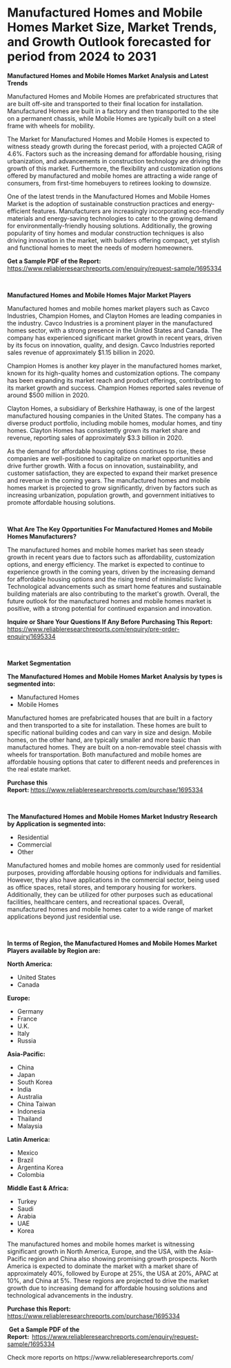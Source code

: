 <p><h1>Manufactured Homes and Mobile Homes Market Size, Market Trends, and Growth Outlook forecasted for period from 2024 to 2031</h1></p><p><strong>Manufactured Homes and Mobile Homes Market Analysis and Latest Trends</strong></p>
<p><p>Manufactured Homes and Mobile Homes are prefabricated structures that are built off-site and transported to their final location for installation. Manufactured Homes are built in a factory and then transported to the site on a permanent chassis, while Mobile Homes are typically built on a steel frame with wheels for mobility.</p><p>The Market for Manufactured Homes and Mobile Homes is expected to witness steady growth during the forecast period, with a projected CAGR of 4.6%. Factors such as the increasing demand for affordable housing, rising urbanization, and advancements in construction technology are driving the growth of this market. Furthermore, the flexibility and customization options offered by manufactured and mobile homes are attracting a wide range of consumers, from first-time homebuyers to retirees looking to downsize.</p><p>One of the latest trends in the Manufactured Homes and Mobile Homes Market is the adoption of sustainable construction practices and energy-efficient features. Manufacturers are increasingly incorporating eco-friendly materials and energy-saving technologies to cater to the growing demand for environmentally-friendly housing solutions. Additionally, the growing popularity of tiny homes and modular construction techniques is also driving innovation in the market, with builders offering compact, yet stylish and functional homes to meet the needs of modern homeowners.</p></p>
<p><strong>Get a Sample PDF of the Report:&nbsp;</strong> <a href="https://www.reliableresearchreports.com/enquiry/request-sample/1695334">https://www.reliableresearchreports.com/enquiry/request-sample/1695334</a></p>
<p>&nbsp;</p>
<p><strong>Manufactured Homes and Mobile Homes Major Market Players</strong></p>
<p><p>Manufactured homes and mobile homes market players such as Cavco Industries, Champion Homes, and Clayton Homes are leading companies in the industry. Cavco Industries is a prominent player in the manufactured homes sector, with a strong presence in the United States and Canada. The company has experienced significant market growth in recent years, driven by its focus on innovation, quality, and design. Cavco Industries reported sales revenue of approximately $1.15 billion in 2020.</p><p>Champion Homes is another key player in the manufactured homes market, known for its high-quality homes and customization options. The company has been expanding its market reach and product offerings, contributing to its market growth and success. Champion Homes reported sales revenue of around $500 million in 2020.</p><p>Clayton Homes, a subsidiary of Berkshire Hathaway, is one of the largest manufactured housing companies in the United States. The company has a diverse product portfolio, including mobile homes, modular homes, and tiny homes. Clayton Homes has consistently grown its market share and revenue, reporting sales of approximately $3.3 billion in 2020.</p><p>As the demand for affordable housing options continues to rise, these companies are well-positioned to capitalize on market opportunities and drive further growth. With a focus on innovation, sustainability, and customer satisfaction, they are expected to expand their market presence and revenue in the coming years. The manufactured homes and mobile homes market is projected to grow significantly, driven by factors such as increasing urbanization, population growth, and government initiatives to promote affordable housing solutions.</p></p>
<p>&nbsp;</p>
<p><strong>What Are The Key Opportunities For Manufactured Homes and Mobile Homes Manufacturers?</strong></p>
<p><p>The manufactured homes and mobile homes market has seen steady growth in recent years due to factors such as affordability, customization options, and energy efficiency. The market is expected to continue to experience growth in the coming years, driven by the increasing demand for affordable housing options and the rising trend of minimalistic living. Technological advancements such as smart home features and sustainable building materials are also contributing to the market's growth. Overall, the future outlook for the manufactured homes and mobile homes market is positive, with a strong potential for continued expansion and innovation.</p></p>
<p><strong>Inquire or Share Your Questions If Any Before Purchasing This Report:</strong> <a href="https://www.reliableresearchreports.com/enquiry/pre-order-enquiry/1695334">https://www.reliableresearchreports.com/enquiry/pre-order-enquiry/1695334</a></p>
<p>&nbsp;</p>
<p><strong>Market Segmentation</strong></p>
<p><strong>The Manufactured Homes and Mobile Homes Market Analysis by types is segmented into:</strong></p>
<p><ul><li>Manufactured Homes</li><li>Mobile Homes</li></ul></p>
<p><p>Manufactured homes are prefabricated houses that are built in a factory and then transported to a site for installation. These homes are built to specific national building codes and can vary in size and design. Mobile homes, on the other hand, are typically smaller and more basic than manufactured homes. They are built on a non-removable steel chassis with wheels for transportation. Both manufactured and mobile homes are affordable housing options that cater to different needs and preferences in the real estate market.</p></p>
<p><strong>Purchase this Report:&nbsp;</strong><a href="https://www.reliableresearchreports.com/purchase/1695334">https://www.reliableresearchreports.com/purchase/1695334</a></p>
<p>&nbsp;</p>
<p><strong>The Manufactured Homes and Mobile Homes Market Industry Research by Application is segmented into:</strong></p>
<p><ul><li>Residential</li><li>Commercial</li><li>Other</li></ul></p>
<p><p>Manufactured homes and mobile homes are commonly used for residential purposes, providing affordable housing options for individuals and families. However, they also have applications in the commercial sector, being used as office spaces, retail stores, and temporary housing for workers. Additionally, they can be utilized for other purposes such as educational facilities, healthcare centers, and recreational spaces. Overall, manufactured homes and mobile homes cater to a wide range of market applications beyond just residential use.</p></p>
<p>&nbsp;</p>
<p><strong>In terms of Region, the Manufactured Homes and Mobile Homes Market Players available by Region are:</strong></p>
<p>
    <p> <strong> North America: </strong>
        <ul>
            <li>United States</li>
            <li>Canada</li>
        </ul>
        </p> 
    <p> <strong> Europe: </strong>
        <ul>
            <li>Germany</li>
            <li>France</li>
            <li>U.K.</li>
            <li>Italy</li>
            <li>Russia</li>
        </ul>
        </p> 
    <p> <strong> Asia-Pacific: </strong>
        <ul>
            <li>China</li>
            <li>Japan</li>
            <li>South Korea</li>
            <li>India</li>
            <li>Australia</li>
            <li>China Taiwan</li>
            <li>Indonesia</li>
            <li>Thailand</li>
            <li>Malaysia</li>
        </ul>
        </p> 
    <p> <strong> Latin America: </strong>
        <ul>
            <li>Mexico</li>
            <li>Brazil</li>
            <li>Argentina Korea</li>
            <li>Colombia</li>
        </ul>
        </p> 
    <p> <strong> Middle East & Africa: </strong>
        <ul>
            <li>Turkey</li>
            <li>Saudi</li>
            <li>Arabia</li>
            <li>UAE</li>
            <li>Korea</li>
        </ul>
    </p>
    </p>
<p><p>The manufactured homes and mobile homes market is witnessing significant growth in North America, Europe, and the USA, with the Asia-Pacific region and China also showing promising growth prospects. North America is expected to dominate the market with a market share of approximately 40%, followed by Europe at 25%, the USA at 20%, APAC at 10%, and China at 5%. These regions are projected to drive the market growth due to increasing demand for affordable housing solutions and technological advancements in the industry.</p></p>
<p><strong>Purchase this Report: </strong><a href="https://www.reliableresearchreports.com/purchase/1695334">https://www.reliableresearchreports.com/purchase/1695334</a></p>
<p>&nbsp;<strong>Get a Sample PDF of the Report:&nbsp;&nbsp;</strong><a href="https://www.reliableresearchreports.com/enquiry/request-sample/1695334">https://www.reliableresearchreports.com/enquiry/request-sample/1695334</a></p>
<p><strong></strong></p>
<p>Check more reports on https://www.reliableresearchreports.com/</p>